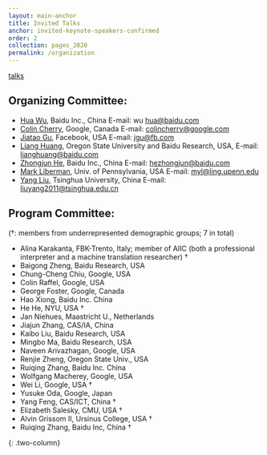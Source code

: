 ```yaml
---
layout: main-anchor
title: Invited Talks
anchor: invited-keynote-speakers-confirmed
order: 2
collection: pages_2020
permalink: /organization
---
```


[talks](#invited-keynote-speakers-confirmed)

## Organizing Committee:

- [Hua Wu](http://research.baidu.com/People/index-view?id=121), Baidu Inc., China E-mail: wu hua@baidu.com
- [Colin Cherry](https://sites.google.com/site/colinacherry/), Google, Canada E-mail: colincherry@google.com
- [Jiatao Gu](http://jiataogu.me/), Facebook, USA E-mail: jgu@fb.com
- [Liang Huang](http://eecs.oregonstate.edu/~huanlian), Oregon State University and Baidu Research, USA, E-mail: lianghuang@baidu.com
- [Zhongjun He](https://scholar.google.com/citations?user=a-1wSFYAAAAJ&hl=en), Baidu Inc., China E-mail: hezhongjun@baidu.com
- [Mark Liberman](https://www.ling.upenn.edu/~myl/), Univ. of Pennsylvania, USA E-mail: myl@ling.upenn.edu
- [Yang Liu](http://nlp.csai.tsinghua.edu.cn/~ly/), Tsinghua University, China E-mail: liuyang2011@tsinghua.edu.cn


## Program Committee:

(†: members from underrepresented demographic groups; 7 in total)

- Alina Karakanta, FBK-Trento, Italy; member of AIIC (both a professional interpreter and a machine translation researcher) †
- Baigong Zheng, Baidu Research, USA
- Chung-Cheng Chiu, Google, USA
- Colin Raffel, Google, USA
- George Foster, Google, Canada
- Hao Xiong, Baidu Inc. China
- He He, NYU, USA †
- Jan Niehues, Maastricht U., Netherlands
- Jiajun Zhang, CAS/IA, China
- Kaibo Liu, Baidu Research, USA
- Mingbo Ma, Baidu Research, USA
- Naveen Arivazhagan, Google, USA
- Renjie Zheng, Oregon State Univ., USA
- Ruiqing Zhang, Baidu Inc. China
- Wolfgang Macherey, Google, USA
- Wei Li, Google, USA †
- Yusuke Oda, Google, Japan
- Yang Feng, CAS/ICT, China †
- Elizabeth Salesky, CMU, USA †
- Alvin Grissom II, Ursinus College, USA †
- Ruiqing Zhang, Baidu Inc, China †

{: .two-column}
